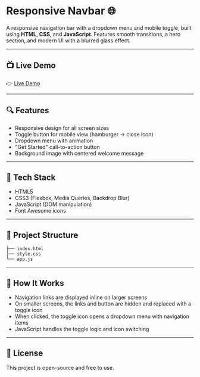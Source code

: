 # Responsive Navbar 🌐

A responsive navigation bar with a dropdown menu and mobile toggle, built using **HTML**, **CSS**, and **JavaScript**. Features smooth transitions, a hero section, and modern UI with a blurred glass effect.

---

## 📺 Live Demo

👉 [Live Demo](https://mouadaiche.github.io/Responsive-Navbar/NAVBAR/)

---

## 🔍 Features

- Responsive design for all screen sizes  
- Toggle button for mobile view (hamburger → close icon)  
- Dropdown menu with animation  
- "Get Started" call-to-action button  
- Background image with centered welcome message  

---

## 🚀 Tech Stack

- HTML5  
- CSS3 (Flexbox, Media Queries, Backdrop Blur)  
- JavaScript (DOM manipulation)  
- Font Awesome icons  

---

## 📁 Project Structure

```
├── index.html
├── style.css
└── app.js
```

---

## 📌 How It Works

- Navigation links are displayed inline on larger screens  
- On smaller screens, the links and button are hidden and replaced with a toggle icon  
- When clicked, the toggle icon opens a dropdown menu with navigation items  
- JavaScript handles the toggle logic and icon switching  

---

## 📜 License

This project is open-source and free to use.

